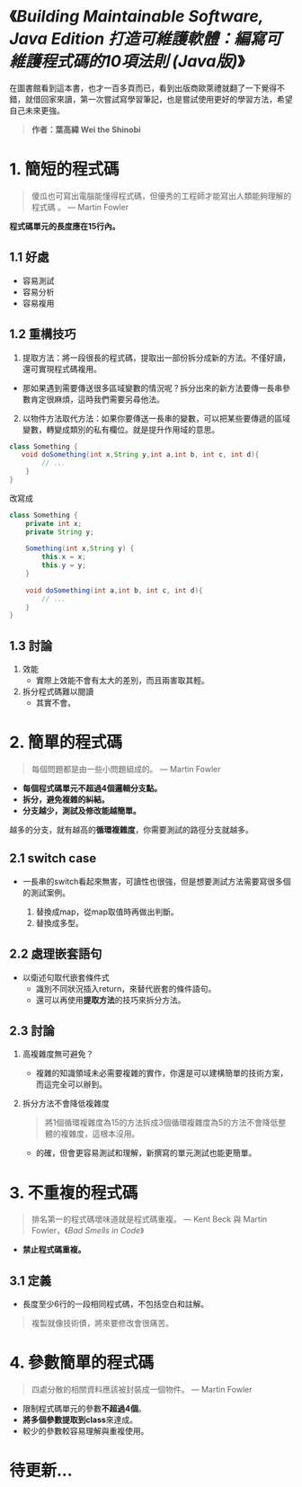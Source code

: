 # 《*Building Maintainable Software, Java Edition 打造可維護軟體：編寫可維護程式碼的10項法則 (Java版)*》

在圖書館看到這本書，也才一百多頁而已，看到出版商歐萊禮就翻了一下覺得不錯，就借回家來讀，第一次嘗試寫學習筆記，也是嘗試使用更好的學習方法，希望自己未來更強。

> **作者：葉高緯 Wei the Shinobi**

# 1. 簡短的程式碼

> 傻瓜也可寫出電腦能懂得程式碼，但優秀的工程師才能寫出人類能夠理解的程式碼 。	— Martin Fowler
>

**程式碼單元的長度應在15行內。**

## 1.1 好處

- 容易測試
- 容易分析
- 容易複用

## 1.2 重構技巧

1. 提取方法：將一段很長的程式碼，提取出一部份拆分成新的方法。不僅好讀，還可實現程式碼複用。

- 那如果遇到需要傳送很多區域變數的情況呢？拆分出來的新方法要傳一長串參數肯定很麻煩，這時我們需要另尋他法。

2. 以物件方法取代方法：如果你要傳送一長串的變數，可以把某些要傳遞的區域變數，轉變成類別的私有欄位。就是提升作用域的意思。

```java
class Something {
   void doSomething(int x,String y,int a,int b, int c, int d){
        // ...
    }
}
```

改寫成

```java
class Something {
    private int x;
    private String y;
    
    Something(int x,String y) {
        this.x = x;
        this.y = y;
    }
    
    void doSomething(int a,int b, int c, int d){
        // ...
    }
}
```

## 1.3 討論

1. 效能
   - 實際上效能不會有太大的差別，而且兩害取其輕。
2. 拆分程式碼難以閱讀
   - 其實不會。

#  2. 簡單的程式碼

> 每個問題都是由一些小問題組成的。	— Martin Fowler
>

- **每個程式碼單元不超過4個邏輯分支點。**
- **拆分，避免複雜的糾結。**
- **分支越少，測試及修改能越簡單。**

越多的分支，就有越高的**循環複雜度**，你需要測試的路徑分支就越多。

## 2.1 switch case

- 一長串的switch看起來無害，可讀性也很強，但是想要測試方法需要寫很多個的測試案例。

  1. 替換成map，從map取值時再做出判斷。
  2. 替換成多型。

## 2.2 處理嵌套語句

- 以衛述句取代嵌套條件式
  - 識別不同狀況插入return，來替代嵌套的條件語句。
  - 還可以再使用**提取方法**的技巧來拆分方法。

## 2.3 討論

1. 高複雜度無可避免？

   - 複雜的知識領域未必需要複雜的實作，你還是可以建構簡單的技術方案，而這完全可以辦到。

2. 拆分方法不會降低複雜度

   > 將1個循環複雜度為15的方法拆成3個循環複雜度為5的方法不會降低整體的複雜度，這根本沒用。

   - 的確，但會更容易測試和理解，新撰寫的單元測試也能更簡單。

# 3. 不重複的程式碼

> 排名第一的程式碼壞味道就是程式碼重複。	— Kent Beck 與 Martin Fowler，《*Bad Smells in Code*》

- **禁止程式碼重複。**

## 3.1 定義

- 長度至少6行的一段相同程式碼，不包括空白和註解。

> 複製就像技術債，將來要修改會很痛苦。

# 4. 參數簡單的程式碼

> 四處分散的相關資料應該被封裝成一個物件。	— Martin Fowler

- 限制程式碼單元的參數**不超過4個**。
- **將多個參數提取到class**來達成。
- 較少的參數較容易理解與重複使用。







# 待更新...

